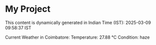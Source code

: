 # My Project

This content is dynamically generated in Indian Time (IST): 2025-03-09 09:58:37 IST


Current Weather in Coimbatore:
Temperature: 27.88 °C
Condition: haze
